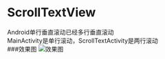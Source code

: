 # ScrollTextView
Android单行垂直滚动已经多行垂直滚动   
MainActivity是单行滚动，ScrollTextActivity是两行滚动        
###效果图
![效果图](![](https://ws1.sinaimg.cn/large/006deyPMgy1fu2kk20bj1g30bj0de4q5.jpg))
